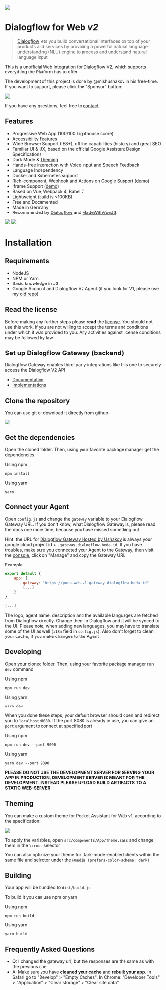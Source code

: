 ![](https://i.imgur.com/J8aTIwt.png)

# Dialogflow for Web *v2*

> [Dialogflow](https://dialogflow.com) lets you build conversational interfaces on top of your products and services by providing a powerful natural language understanding (NLU) engine to process and understand natural language input

This is a unofficial Web Integration for Dialogflow V2, which supports everything the Platform has to offer

The development of this project is done by @mishushakov in his free-time. If you want to support, please click the "Sponsor" button:

![](https://i.imgur.com/adRvGaY.png)

If you have any questions, feel free to [contact](https://ushakov.co/#contact)

## Features

- Progressive Web App (100/100 Lighthouse score)
- Accessibility Features
- Wide Browser Support (IE8+), offline capabilities (history) and great SEO
- Familiar UI & UX, based on the official Google Assistant Design Specifications
- Dark Mode & [Theming](#theming)
- Hands-free interaction with Voice Input and Speech Feedback
- Language Independency
- Docker and Kubernetes support
- Rich-component, Webhook and Actions on Google Support ([demo](https://codepen.io/mishushakov/pen/YMwoEK))
- Iframe Support ([demo](https://codepen.io/mishushakov/pen/ywWaRW))
- Based on Vue, Webpack 4, Babel 7
- Lightweight (build is <100KB)
- Free and Documented
- Made in Germany
- Recommended by [Dialogflow](https://twitter.com/Dialogflow/status/923976390201847809) and [MadeWithVueJS](https://twitter.com/MadeWithVueJS/status/1130147606666063875):

![](https://i.imgur.com/yWv9mBu.png)
![](https://i.imgur.com/N70Kl62.png)

# Installation

## Requirements

- NodeJS
- NPM or Yarn
- Basic knowledge in JS
- Google Account and Dialogflow V2 Agent (if you look for V1, please use my [old repo](https://github.com/mishushakov/dialogflow-web))

## Read the license

Before making any further steps please **read** the [license](LICENSE). You should not use this work, if you are not willing to accept the terms and conditions under which it was provided to you. Any activities against license conditions may be followed by law

## Set up Dialogflow Gateway (backend)

Dialogflow Gateway enables third-party integrations like this one to securely access the Dialogflow V2 API

- [Documentation](https://github.com/mishushakov/dialogflow-gateway-docs)
- [Implementations](https://github.com/mishushakov/dialogflow-gateway-docs#implementations)

## Clone the repository

You can use git or download it directly from github

![](https://imgur.com/bpHE9K6.png)

## Get the dependencies

Open the cloned folder. Then, using your favorite package manager get the dependencies

Using npm

`npm install`

Using yarn

`yarn`

## Connect your Agent

Open `config.js` and change the `gateway` variable to your Dialogflow Gateway URL. If you don't know, what Dialogflow Gateway is, please read the docs one more time, because you have missed something out

Hint: the URL for [Dialogflow Gateway Hosted by Ushakov](https://dialogflow.beda.id) is always your google cloud project id + `.gateway.dialogflow.beda.id`. If you have troubles, make sure you connected your Agent to the Gateway, then visit the [console](https://dialogflow.beda.id/console/), click on "Manage" and copy the Gateway URL

Example

```js
export default {
    app: {
        gateway: "https://poca-web-v1.gateway.dialogflow.beda.id"
        [...]
    }
}

[...]
```

The logo, agent name, description and the available languages are fetched from Dialogflow directly. Change them in Dialogflow and it will be synced to the UI. Please note, when adding new languages, you may have to translate some of the UI as well (`i18n` field in `config.js`). Also don't forget to clean your cache, if you make changes to the Agent

## Developing

Open your cloned folder. Then, using your favorite package manager run `dev` command

Using npm

`npm run dev`

Using yarn

`yarn dev`

When you done these steps, your default browser should open and redirect you to `localhost:8080`. If the port 8080 is already in use, you can give an `port` argument to connect at specified port

Using npm

`npm run dev --port 9090`

Using yarn

`yarn dev --port 9090`

**PLEASE DO NOT USE THE DEVELOPMENT SERVER FOR SERVING YOUR APP IN PRODUCTION, DEVELOPMENT SERVER IS MEANT FOR THE DEVELOPMENT. INSTEAD PLEASE UPLOAD BUILD ARTIFACTS TO A STATIC WEB-SERVER**

## Theming

You can make a custom theme for Pocket Assistant for Web v1, according to the specification:

![](https://svgur.com/i/E0R.svg)

To apply the variables, open `src/components/App/Theme.sass` and change them in the `\:root` selector

You can also optimize your theme for Dark-mode-enabled clients within the same file and selector under the `@media (prefers-color-scheme: dark)`

## Building

Your app will be bundled to `dist/build.js`

To build it you can use npm or yarn

Using npm

`npm run build`

Using yarn

`yarn build`

## Frequently Asked Questions

- Q: I changed the gateway url, but the responses are the same as with the previous one
- A: Make sure you have **cleaned your cache** and **rebuilt your app**. In Safari go to "Develop" > "Empty Caches". In Chrome: "Developer Tools" > "Application" > "Clear storage" > "Clear site data"
